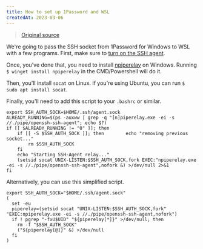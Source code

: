 ```yaml
---
title: How to set up 1Password and WSL
createdAt: 2023-03-06
---
```


> [Original source](https://gist.github.com/tecandrew/98d1e6e62a79640d40e7a652d2fb2e90)

We're going to pass the SSH socket from 1Password for Windows to WSL with a few programs. First, make sure to [turn on the SSH agent](https://developer.1password.com/docs/ssh/get-started#step-3-turn-on-the-1password-ssh-agent).

Once, you've done that, you need to install [npiperelay](https://github.com/jstarks/npiperelay) on Windows. Running `$ winget install npiperelay` in the CMD/Powershell will do it.

Then, you'll install `socat` on Linux. If you're using Ubuntu, you can run `$ sudo apt install socat`.

Finally, you'll need to add this script to your `.bashrc` or similar.

```bash:.bashrc
export SSH_AUTH_SOCK=$HOME/.ssh/agent.sock
ALREADY_RUNNING=$(ps -auxww | grep -q "[n]piperelay.exe -ei -s //./pipe/openssh-ssh-agent"; echo $?)
if [[ $ALREADY_RUNNING != "0" ]]; then
    if [[ -S $SSH_AUTH_SOCK ]]; then        echo "removing previous socket..."
        rm $SSH_AUTH_SOCK
    fi
    echo "Starting SSH-Agent relay..."
    (setsid socat UNIX-LISTEN:$SSH_AUTH_SOCK,fork EXEC:"npiperelay.exe -ei -s //./pipe/openssh-ssh-agent",nofork &) >/dev/null 2>&1
fi
```

Alternatively, you can use this simplified script.

```bash:.bashrc
export SSH_AUTH_SOCK="$HOME/.ssh/agent.sock"
(
  set -eu
  piperelay=(setsid socat "UNIX-LISTEN:$SSH_AUTH_SOCK,fork" "EXEC:npiperelay.exe -ei -s //./pipe/openssh-ssh-agent,nofork")
  if ! pgrep "-fxU$UID" "${piperelay[*]}" >/dev/null; then
    rm -f "$SSH_AUTH_SOCK"
    ("${piperelay[@]}" &) >/dev/null
  fi
)
```

